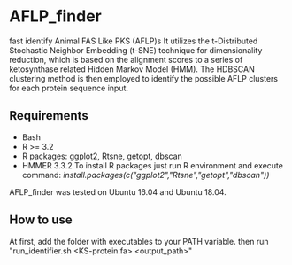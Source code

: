 # AFLP_finder
fast identify Animal FAS Like PKS (AFLP)s
It utilizes the t-Distributed Stochastic Neighbor Embedding (t-SNE) technique for dimensionality reduction, which is based on the alignment scores to a series of ketosynthase related Hidden Markov Model (HMM). The HDBSCAN clustering method is then employed to identify the possible AFLP clusters for each protein sequence input.

## Requirements
* Bash
* R >= 3.2
* R packages: ggplot2, Rtsne, getopt, dbscan
* HMMER 3.3.2
To install R packages just run R environment and execute command:
*install.packages(c("ggplot2","Rtsne","getopt","dbscan"))*


AFLP_finder was tested on Ubuntu 16.04 and Ubuntu 18.04.

## How to use
At first, add the folder with executables to your PATH variable.
then run "run_identifier.sh <KS-protein.fa> <output_path>"
